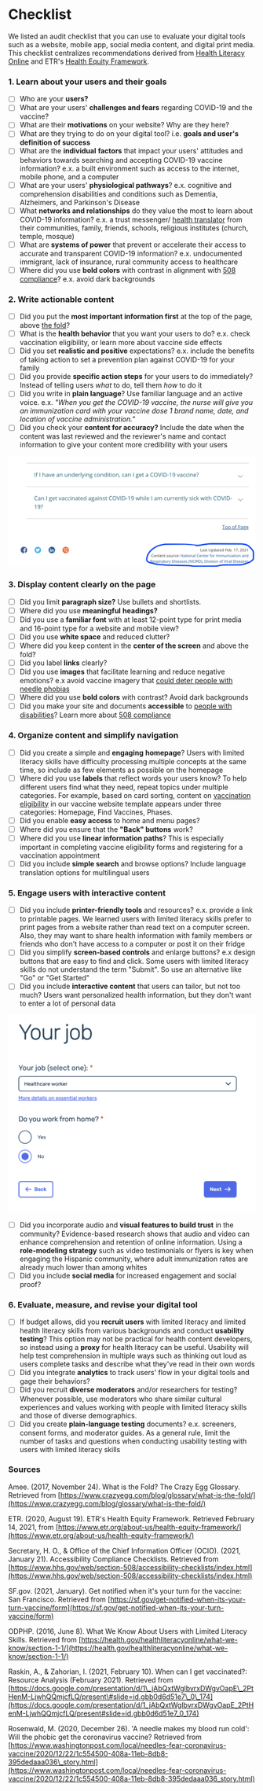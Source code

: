 # Checklist

We listed an audit checklist that you can use to evaluate your digital tools such as a website, mobile app, social media content, and digital print media. This checklist centralizes recommendations derived from [Health Literacy Online](https://health.gov/healthliteracyonline/) and ETR's [Health Equity Framework](https://journals.sagepub.com/doi/full/10.1177/1524839920950730).

### 1. Learn about your users and their goals

* [ ] Who are your **users?**
* [ ] What are your users' **challenges and fears** regarding COVID-19 and the vaccine?
* [ ] What are their **motivations** on your website? Why are they here?
* [ ] What are they trying to do on your digital tool? i.e. **goals and user's definition of success**
* [ ] What are the **individual** **factors** that impact your users' attitudes and behaviors towards searching and accepting COVID-19 vaccine information? e.x. a built environment such as access to the internet, mobile phone, and a computer
* [ ] What are your users' **physiological pathways**? e.x. cognitive and comprehension disabilities and conditions such as Dementia, Alzheimers, and Parkinson's Disease
* [ ] What **networks and relationships** do they value the most to learn about COVID-19 information? e.x. a trust messenger/ [health translator](https://www.usdigitalresponse.org/39-voices-_-covid-sprint-_-full-deck/) from their communities, family, friends, schools, religious institutes \(church, temple, mosque\)
* [ ] What are **systems of power** that prevent or accelerate their access to accurate and transparent COVID-19 information? e.x. undocumented immigrant, lack of insurance, rural community access to healthcare
* [ ] Where did you use **bold colors** with contrast in alignment with [508 compliance](https://www.hhs.gov/web/section-508/accessibility-checklists/index.html)? e.x. avoid dark backgrounds

### 2. Write actionable content

* [ ] Did you put the **most important information first** at the top of the page, above [the fold](https://www.crazyegg.com/blog/glossary/what-is-the-fold/)?
* [ ] What is the **health behavior** that you want your users to do? e.x. check vaccination eligibility, or learn more about vaccine side effects
* [ ] Did you set **realistic and positive** expectations? e.x. include the benefits of taking action to set a prevention plan against COVID-19 for your family
* [ ] Did you provide **specific action steps** for your users to do immediately? Instead of telling users _what_ to do, tell them _how_ to do it
* [ ] Did you write in **plain language**? Use familiar language and an active voice. e.x. _"When you get the COVID-19 vaccine, the nurse will give you an immunization card with your vaccine dose 1 brand name, date, and location of vaccine administration."_
* [ ] Did you check your **content for accuracy?** Include the date when the content was last reviewed and the reviewer's name and contact information to give your content more credibility with your users

![CDC COVID-19 Frequently Asked Questions \(FAQ\) page](../.gitbook/assets/screen-shot-2021-02-17-at-4.53.21-pm%20%281%29.png)

### **3. Display content clearly on the page**

* [ ] Did you limit **paragraph size?** Use bullets and shortlists.
* [ ] Where did you use **meaningful** **headings?**
* [ ] Did you use a **familiar font** with at least 12-point type for print media and 16-point type for a website and mobile view?
* [ ] Did you use **white space** and reduced clutter?
* [ ] Where did you keep content in the **center of the screen** and above the fold?
* [ ] Did you label **links** clearly?
* [ ] Did you use **images** that facilitate learning and reduce negative emotions? e.x avoid vaccine imagery that [could deter people with needle phobias](https://www.washingtonpost.com/local/needles-fear-coronavirus-vaccine/2020/12/22/1c554500-408a-11eb-8db8-395dedaaa036_story.html)
* [ ] Where did you use **bold colors** with contrast? Avoid dark backgrounds
* [ ] Did you make your site and documents **accessible** to [people with disabilities](../key-population-considerations/people-with-disabilities.md)? Learn more about [508 compliance](https://www.hhs.gov/web/section-508/accessibility-checklists/index.html)

### 4. Organize content and simplify navigation

* [ ] Did you create a simple and **engaging** **homepage**? Users with limited literacy skills have difficulty processing multiple concepts at the same time, so include as few elements as possible on the homepage
* [ ] Where did you use **labels** that reflect words your users know? To help different users find what they need, repeat topics under multiple categories. For example, based on card sorting, content on [vaccination eligibility](https://www.figma.com/proto/dyiSesOAZM9NIDqogoqbdr/USDR-Vaccine-Website-Template?node-id=737%3A379&scaling=min-zoom) in our vaccine website template appears under three categories: Homepage, Find Vaccines, Phases.
* [ ] Did you enable **easy access** to home and menu pages?
* [ ] Where did you ensure that the **"Back" buttons** work? 
* [ ] Where did you use **linear information paths**? This is especially important in completing vaccine eligibility forms and registering for a vaccination appointment
* [ ] Did you include **simple search** and browse options? Include language translation options for multilingual users

### 5. Engage users with interactive content

* [ ] Did you include **printer-friendly tools** and resources? e.x. provide a link to printable pages. We learned users with limited literacy skills prefer to print pages from a website rather than read text on a computer screen. Also, they may want to share health information with family members or friends who don't have access to a computer or post it on their fridge
* [ ] Did you simplify **screen-based controls** and enlarge buttons? e.x design buttons that are easy to find and click. Some users with limited literacy skills do not understand the term "Submit". So use an alternative like "Go" or "Get Started"
* [ ] Did you include **interactive content** that users can tailor, but not too much? Users want personalized health information, but they don't want to enter a lot of personal data

![San Francisco Vaccine Notification Webpage](../.gitbook/assets/screen-shot-2021-02-17-at-6.52.43-pm%20%281%29.png)

* [ ] Did you incorporate audio and **visual features to build trust** in the community? Evidence-based research shows that audio and video can enhance comprehension and retention of online information. Using a **role-modeling strategy** such as video testimonials or flyers is key when engaging the Hispanic community, where adult immunization rates are already much lower than among whites
* [ ] Did you include **social media** for increased engagement and social proof?

### 6. Evaluate, measure, and revise your digital tool

* [ ] If budget allows, did you **recruit users** with limited literacy and limited health literacy skills from various backgrounds and conduct **usability testing**? This option may not be practical for health content developers, so instead using a **proxy** for health literacy can be useful. Usability will help test comprehension in multiple ways such as thinking out loud as users complete tasks and describe what they've read in their own words
* [ ] Did you integrate **analytics** to track users' flow in your digital tools and gage their behaviors?
* [ ] Did you recruit **diverse moderators** and/or researchers for testing? Whenever possible, use moderators who share similar cultural experiences and values working with people with limited literacy skills and those of diverse demographics.
* [ ] Did you create **plain-language testing** documents? e.x. screeners, consent forms, and moderator guides. As a general rule, limit the number of tasks and questions when conducting usability testing with users with limited literacy skills

### Sources

Amee. \(2017, November 24\). What is the Fold? The Crazy Egg Glossary. Retrieved from [https://www.crazyegg.com/blog/glossary/what-is-the-fold/](https://www.crazyegg.com/blog/glossary/what-is-the-fold/)

ETR. \(2020, August 19\). ETR's Health Equity Framework. Retrieved February 14, 2021, from [https://www.etr.org/about-us/health-equity-framework/](https://www.etr.org/about-us/health-equity-framework/) 

Secretary, H. O., & Office of the Chief Information Officer \(OCIO\). \(2021, January 21\). Accessibility Compliance Checklists. Retrieved from [https://www.hhs.gov/web/section-508/accessibility-checklists/index.html](https://www.hhs.gov/web/section-508/accessibility-checklists/index.html)

SF.gov. \(2021, January\). Get notified when it's your turn for the vaccine: San Francisco. Retrieved from [https://sf.gov/get-notified-when-its-your-turn-vaccine/form](https://sf.gov/get-notified-when-its-your-turn-vaccine/form)

ODPHP. \(2016, June 8\). What We Know About Users with Limited Literacy Skills. Retrieved from [https://health.gov/healthliteracyonline/what-we-know/section-1-1/](https://health.gov/healthliteracyonline/what-we-know/section-1-1/) 

Raskin, A., & Zahorian, I. \(2021, February 10\). When can I get vaccinated?: Resource Analysis \(February 2021\). Retrieved from [https://docs.google.com/presentation/d/1\_jAbQxtWglbvrxDWgvOapE\_2PtHenM-LjwhQQmjcfLQ/present\#slide=id.gbb0d6d51e7\_0\_174](https://docs.google.com/presentation/d/1_jAbQxtWglbvrxDWgvOapE_2PtHenM-LjwhQQmjcfLQ/present#slide=id.gbb0d6d51e7_0_174)

Rosenwald, M. \(2020, December 26\). 'A needle makes my blood run cold': Will the phobic get the coronavirus vaccine? Retrieved from [https://www.washingtonpost.com/local/needles-fear-coronavirus-vaccine/2020/12/22/1c554500-408a-11eb-8db8-395dedaaa036\_story.html](https://www.washingtonpost.com/local/needles-fear-coronavirus-vaccine/2020/12/22/1c554500-408a-11eb-8db8-395dedaaa036_story.html)

